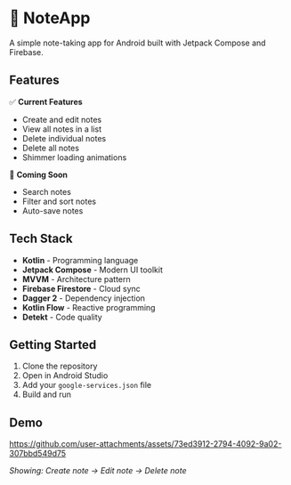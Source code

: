 # 📝 NoteApp

A simple note-taking app for Android built with Jetpack Compose and Firebase.

## Features

✅ **Current Features**
- Create and edit notes
- View all notes in a list
- Delete individual notes
- Delete all notes
- Shimmer loading animations

🚧 **Coming Soon**
- Search notes
- Filter and sort notes
- Auto-save notes

## Tech Stack

- **Kotlin** - Programming language
- **Jetpack Compose** - Modern UI toolkit
- **MVVM** - Architecture pattern
- **Firebase Firestore** - Cloud sync
- **Dagger 2** - Dependency injection
- **Kotlin Flow** - Reactive programming
- **Detekt** - Code quality

## Getting Started

1. Clone the repository
2. Open in Android Studio
3. Add your `google-services.json` file
4. Build and run

## Demo

https://github.com/user-attachments/assets/73ed3912-2794-4092-9a02-307bbd549d75

*Showing: Create note → Edit note → Delete note*
